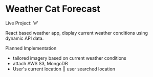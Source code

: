 # Weather Cat Forecast

Live Project: '#'

React based weather app, display current weather conditions using dynamic API data.

Planned Implementation
 - tailored imagery based on current weather conditions
 - attach AWS S3, MongoDB
 - User's current location || user searched location